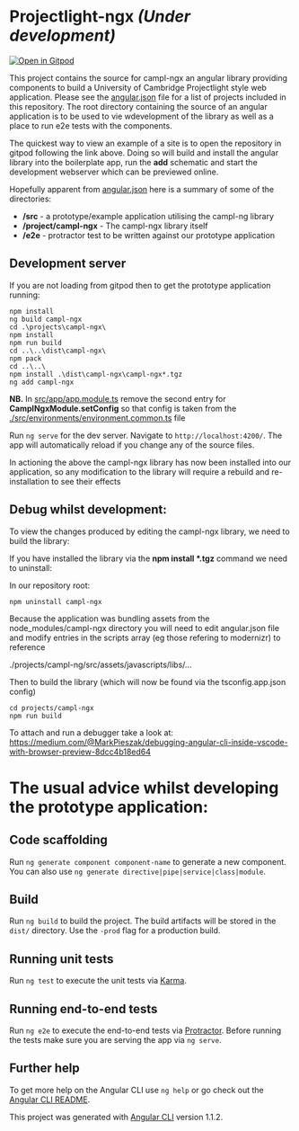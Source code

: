 # Projectlight-ngx _**(Under development)**_

[![Open in Gitpod](https://gitpod.io/button/open-in-gitpod.svg)](https://gitpod.io/#https://github.com/S-Stephen/angular-edpcmentoring)

This project contains the source for campl-ngx an angular library providing components to build a University of Cambridge Projectlight style web application. Please see the [angular.json](./angular.json) file for a list of projects included in this repository. The root directory containing the source of an angular application is to be used to vie wdevelopment of the library as well as a place to run e2e tests with the components.

The quickest way to view an example of a site is to open the repository in gitpod following the link above. Doing so will build and install the angular library into the boilerplate app, run the **add** schematic and start the development webserver which can be previewed online.

Hopefully apparent from [angular.json](./angular.json) here is a summary of some of the directories:

- **/src** - a prototype/example application utilising the campl-ng library
- **/project/campl-ngx** - The campl-ngx library itself
- **/e2e** - protractor test to be written against our prototype application

## Development server

If you are not loading from gitpod then to get the prototype application running:

```
npm install
ng build campl-ngx
cd .\projects\campl-ngx\
npm install
npm run build
cd ..\..\dist\campl-ngx\
npm pack
cd ..\..\
npm install .\dist\campl-ngx\campl-ngx*.tgz
ng add campl-ngx
```

**NB.** In [src/app/app.module.ts](./src/app/app.module.ts) remove the second entry for **CamplNgxModule.setConfig** so that config is taken from the [./src/environments/environment.common.ts](./src/environments/environment.common.ts) file

Run `ng serve` for the dev server. Navigate to `http://localhost:4200/`. The app will automatically reload if you change any of the source files.

In actioning the above the campl-ngx library has now been installed into our application, so any modification to the library will require a rebuild and re-installation to see their effects

## Debug whilst development:

To view the changes produced by editing the campl-ngx library, we need to build the library:

If you have installed the library via the **npm install \*.tgz** command we need to uninstall:

In our repository root:

```
npm uninstall campl-ngx
```

Because the application was bundling assets from the node_modules/campl-ngx directory you will need to edit angular.json file and modify entries in the scripts array (eg those refering to modernizr) to reference

./projects/campl-ng/src/assets/javascripts/libs/...

Then to build the library (which will now be found via the tsconfig.app.json config)

```
cd projects/campl-ngx
npm run build
```

To attach and run a debugger take a look at: https://medium.com/@MarkPieszak/debugging-angular-cli-inside-vscode-with-browser-preview-8dcc4b18ed64

# The usual advice whilst developing the prototype application:

## Code scaffolding

Run `ng generate component component-name` to generate a new component. You can also use `ng generate directive|pipe|service|class|module`.

## Build

Run `ng build` to build the project. The build artifacts will be stored in the `dist/` directory. Use the `-prod` flag for a production build.

## Running unit tests

Run `ng test` to execute the unit tests via [Karma](https://karma-runner.github.io).

## Running end-to-end tests

Run `ng e2e` to execute the end-to-end tests via [Protractor](http://www.protractortest.org/).
Before running the tests make sure you are serving the app via `ng serve`.

## Further help

To get more help on the Angular CLI use `ng help` or go check out the [Angular CLI README](https://github.com/angular/angular-cli/blob/master/README.md).

This project was generated with [Angular CLI](https://github.com/angular/angular-cli) version 1.1.2.
